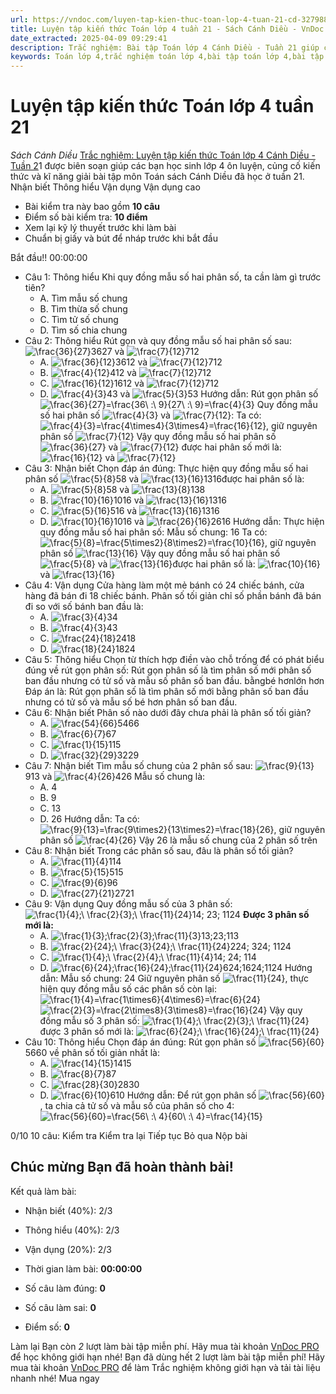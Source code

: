 ```yaml
---
url: https://vndoc.com/luyen-tap-kien-thuc-toan-lop-4-tuan-21-cd-327988
title: Luyện tập kiến thức Toán lớp 4 tuần 21 - Sách Cánh Diều - VnDoc.com
date_extracted: 2025-04-09 09:29:41
description: Trắc nghiệm: Bài tập Toán lớp 4 Cánh Diều - Tuần 21 giúp các em ôn tập kiến thức và luyện giải các dạng bài tập đã học trong tuần 21.
keywords: Toán lớp 4,trắc nghiệm toán lớp 4,bài tập toán lớp 4,bài tập cuối tuần toán lớp 4,bài tập cuối tuần toán 4 sách cánh diều,bài tập cuối tuần môn Toán lớp 4 cánh diều tuần 21,bài tập tuần 4 môn toán lớp 4 cánh diều,đề kiểm tra cuối tuần 21 môn toán lớp 4 cánh diều,bài tập cuối tuần toán 4 cánh diều tuần 21,trắc nghiệm toán 4 tuần 21
---
```


# Luyện tập kiến thức Toán lớp 4 tuần 21
 _Sách Cánh Diều_
[Trắc nghiệm: Luyện tập kiến thức Toán lớp 4 Cánh Diều - Tuần 2](<https://vndoc.com/luyen-tap-kien-thuc-toan-lop-4-tuan-21-cd-327988>)1 được biên soạn giúp các bạn học sinh lớp 4 ôn luyện, củng cố kiến thức và kĩ năng giải bài tập môn Toán sách Cánh Diều đã học ở tuần 21.
Nhận biết Thông hiểu Vận dụng Vận dụng cao
  * Bài kiểm tra này bao gồm **10 câu**
  * Điểm số bài kiểm tra: **10 điểm**
  * Xem lại kỹ lý thuyết trước khi làm bài
  * Chuẩn bị giấy và bút để nháp trước khi bắt đầu

Bắt đầu\!\!
00:00:00
  * Câu 1:  Thông hiểu
Khi quy đồng mẫu số hai phân số, ta cần làm gì trước tiên?
    * A. Tìm mẫu số chung 
    * B. Tìm thừa số chung 
    * C. Tìm tử số chung 
    * D. Tìm số chia chung 
  * Câu 2:  Thông hiểu
Rút gọn và quy đồng mẫu số hai phân số sau:
![\\frac{36}{27}](https://i.vdoc.vn/data/image/blank.png)3627 và ![\\frac{7}{12}](https://i.vdoc.vn/data/image/blank.png)712
    * A. ![\\frac{36}{12}](https://i.vdoc.vn/data/image/blank.png)3612 và ![\\frac{7}{12}](https://i.vdoc.vn/data/image/blank.png)712
    * B. ![\\frac{4}{12}](https://i.vdoc.vn/data/image/blank.png)412 và ![\\frac{7}{12}](https://i.vdoc.vn/data/image/blank.png)712
    * C. ![\\frac{16}{12}](https://i.vdoc.vn/data/image/blank.png)1612 và ![\\frac{7}{12}](https://i.vdoc.vn/data/image/blank.png)712
    * D. ![\\frac{4}{3}](https://i.vdoc.vn/data/image/blank.png)43 và ![\\frac{5}{3}](https://i.vdoc.vn/data/image/blank.png)53
Hướng dẫn: 
Rút gọn phân số ![\\frac{36}{27}=\\frac{36\\ :\\ 9}{27\\ :\\ 9}=\\frac{4}{3}](https://tex.vdoc.vn?tex=%5Cfrac%7B36%7D%7B27%7D%3D%5Cfrac%7B36%5C%20%3A%5C%209%7D%7B27%5C%20%3A%5C%209%7D%3D%5Cfrac%7B4%7D%7B3%7D)
Quy đồng mẫu số hai phân số ![\\frac{4}{3}](https://tex.vdoc.vn?tex=%5Cfrac%7B4%7D%7B3%7D) và ![\\frac{7}{12}](https://tex.vdoc.vn?tex=%5Cfrac%7B7%7D%7B12%7D):
Ta có: ![\\frac{4}{3}=\\frac{4\\times4}{3\\times4}=\\frac{16}{12}](https://tex.vdoc.vn?tex=%5Cfrac%7B4%7D%7B3%7D%3D%5Cfrac%7B4%5Ctimes4%7D%7B3%5Ctimes4%7D%3D%5Cfrac%7B16%7D%7B12%7D), giữ nguyên phân số ![\\frac{7}{12}](https://tex.vdoc.vn?tex=%5Cfrac%7B7%7D%7B12%7D)
Vậy quy đồng mẫu số hai phân số![\\frac{36}{27}](https://tex.vdoc.vn?tex=%5Cfrac%7B36%7D%7B27%7D) và ![\\frac{7}{12}](https://tex.vdoc.vn?tex=%5Cfrac%7B7%7D%7B12%7D) được hai phân số mới là: ![\\frac{16}{12}](https://tex.vdoc.vn?tex=%5Cfrac%7B16%7D%7B12%7D) và ![\\frac{7}{12}](https://tex.vdoc.vn?tex=%5Cfrac%7B7%7D%7B12%7D)
  * Câu 3:  Nhận biết
Chọn đáp án đúng:
Thực hiện quy đồng mẫu số hai phân số ![\\frac{5}{8}](https://i.vdoc.vn/data/image/blank.png)58 và ![\\frac{13}{16}](https://i.vdoc.vn/data/image/blank.png)1316được hai phân số là:
    * A. ![\\frac{5}{8}](https://i.vdoc.vn/data/image/blank.png)58 và ![\\frac{13}{8}](https://i.vdoc.vn/data/image/blank.png)138
    * B. ![\\frac{10}{16}](https://i.vdoc.vn/data/image/blank.png)1016 và ![\\frac{13}{16}](https://i.vdoc.vn/data/image/blank.png)1316
    * C. ![\\frac{5}{16}](https://i.vdoc.vn/data/image/blank.png)516 và ![\\frac{13}{16}](https://i.vdoc.vn/data/image/blank.png)1316
    * D. ![\\frac{10}{16}](https://i.vdoc.vn/data/image/blank.png)1016 và ![\\frac{26}{16}](https://i.vdoc.vn/data/image/blank.png)2616
Hướng dẫn: 
Thực hiện quy đồng mẫu số hai phân số:
Mẫu số chung: 16
Ta có: ![\\frac{5}{8}=\\frac{5\\times2}{8\\times2}=\\frac{10}{16}](https://tex.vdoc.vn?tex=%5Cfrac%7B5%7D%7B8%7D%3D%5Cfrac%7B5%5Ctimes2%7D%7B8%5Ctimes2%7D%3D%5Cfrac%7B10%7D%7B16%7D), giữ nguyên phân số ![\\frac{13}{16}](https://tex.vdoc.vn?tex=%5Cfrac%7B13%7D%7B16%7D)
Vậy quy đồng mẫu số hai phân số ![\\frac{5}{8}](https://tex.vdoc.vn?tex=%5Cfrac%7B5%7D%7B8%7D) và ![\\frac{13}{16}](https://tex.vdoc.vn?tex=%5Cfrac%7B13%7D%7B16%7D)được hai phân số là: ![\\frac{10}{16}](https://tex.vdoc.vn?tex=%5Cfrac%7B10%7D%7B16%7D) và ![\\frac{13}{16}](https://tex.vdoc.vn?tex=%5Cfrac%7B13%7D%7B16%7D)
  * Câu 4:  Vận dụng
Cửa hàng làm một mẻ bánh có 24 chiếc bánh, cửa hàng đã bán đi 18 chiếc bánh. Phân số tối giản chỉ số phần bánh đã bán đi so với số bánh ban đầu là:
    * A. ![\\frac{3}{4}](https://i.vdoc.vn/data/image/blank.png)34
    * B. ![\\frac{4}{3}](https://i.vdoc.vn/data/image/blank.png)43
    * C. ![\\frac{24}{18}](https://i.vdoc.vn/data/image/blank.png)2418
    * D. ![\\frac{18}{24}](https://i.vdoc.vn/data/image/blank.png)1824
  * Câu 5:  Thông hiểu
Chọn từ thích hợp điền vào chỗ trống để có phát biểu đúng về rút gọn phân số:
Rút gọn phân số là tìm phân số mới  phân số ban đầu nhưng có tử số và mẫu số  phân số ban đầu.
bằngbé hơnlớn hơn
Đáp án là:
Rút gọn phân số là tìm phân số mới bằng phân số ban đầu nhưng có tử số và mẫu số bé hơn phân số ban đầu.
  * Câu 6:  Nhận biết
Phân số nào dưới đây chưa phải là phân số tối giản?
    * A. ![\\frac{54}{66}](https://i.vdoc.vn/data/image/blank.png)5466
    * B. ![\\frac{6}{7}](https://i.vdoc.vn/data/image/blank.png)67
    * C. ![\\frac{1}{15}](https://i.vdoc.vn/data/image/blank.png)115
    * D. ![\\frac{32}{29}](https://i.vdoc.vn/data/image/blank.png)3229
  * Câu 7:  Nhận biết
Tìm mẫu số chung của 2 phân số sau:
![\\frac{9}{13}](https://i.vdoc.vn/data/image/blank.png)913 và ![\\frac{4}{26}](https://i.vdoc.vn/data/image/blank.png)426
Mẫu số chung là:
    * A. 4 
    * B. 9 
    * C. 13 
    * D. 26 
Hướng dẫn: 
Ta có: ![\\frac{9}{13}=\\frac{9\\times2}{13\\times2}=\\frac{18}{26}](https://tex.vdoc.vn?tex=%5Cfrac%7B9%7D%7B13%7D%3D%5Cfrac%7B9%5Ctimes2%7D%7B13%5Ctimes2%7D%3D%5Cfrac%7B18%7D%7B26%7D), giữ nguyên phân số ![\\frac{4}{26}](https://tex.vdoc.vn?tex=%5Cfrac%7B4%7D%7B26%7D)
Vậy 26 là mẫu số chung của 2 phân số trên
  * Câu 8:  Nhận biết
Trong các phân số sau, đâu là phân số tối giản?
    * A. ![\\frac{11}{4}](https://i.vdoc.vn/data/image/blank.png)114
    * B. ![\\frac{5}{15}](https://i.vdoc.vn/data/image/blank.png)515
    * C. ![\\frac{9}{6}](https://i.vdoc.vn/data/image/blank.png)96
    * D. ![\\frac{27}{21}](https://i.vdoc.vn/data/image/blank.png)2721
  * Câu 9:  Vận dụng
Quy đồng mẫu số của 3 phân số:
![\\frac{1}{4};\\ \\frac{2}{3};\\ \\frac{11}{24}](https://i.vdoc.vn/data/image/blank.png)14; 23; 1124
**Được 3 phân số mới là:**
    * A. ![\\frac{1}{3};\\frac{2}{3};\\frac{11}{3}](https://i.vdoc.vn/data/image/blank.png)13;23;113
    * B. ![\\frac{2}{24};\\ \\frac{3}{24};\\ \\frac{11}{24}](https://i.vdoc.vn/data/image/blank.png)224; 324; 1124
    * C. ![\\frac{1}{4};\\ \\frac{2}{4};\\ \\frac{11}{4}](https://i.vdoc.vn/data/image/blank.png)14; 24; 114
    * D. ![\\frac{6}{24};\\frac{16}{24};\\frac{11}{24}](https://i.vdoc.vn/data/image/blank.png)624;1624;1124
Hướng dẫn: 
Mẫu số chung: 24
Giữ nguyên phân số ![\\frac{11}{24}](https://tex.vdoc.vn?tex=%5Cfrac%7B11%7D%7B24%7D), thực hiện quy đồng mẫu số các phân số còn lại:
![\\frac{1}{4}=\\frac{1\\times6}{4\\times6}=\\frac{6}{24}](https://tex.vdoc.vn?tex=%5Cfrac%7B1%7D%7B4%7D%3D%5Cfrac%7B1%5Ctimes6%7D%7B4%5Ctimes6%7D%3D%5Cfrac%7B6%7D%7B24%7D)
![\\frac{2}{3}=\\frac{2\\times8}{3\\times8}=\\frac{16}{24}](https://tex.vdoc.vn?tex=%5Cfrac%7B2%7D%7B3%7D%3D%5Cfrac%7B2%5Ctimes8%7D%7B3%5Ctimes8%7D%3D%5Cfrac%7B16%7D%7B24%7D)
Vậy quy đồng mẫu số 3 phân số: ![\\frac{1}{4};\\ \\frac{2}{3};\\ \\frac{11}{24}](https://tex.vdoc.vn?tex=%5Cfrac%7B1%7D%7B4%7D%3B%5C%20%5Cfrac%7B2%7D%7B3%7D%3B%5C%20%5Cfrac%7B11%7D%7B24%7D) được 3 phân số mới là: ![\\frac{6}{24};\\ \\frac{16}{24};\\ \\frac{11}{24}](https://tex.vdoc.vn?tex=%5Cfrac%7B6%7D%7B24%7D%3B%5C%20%5Cfrac%7B16%7D%7B24%7D%3B%5C%20%5Cfrac%7B11%7D%7B24%7D)
  * Câu 10:  Thông hiểu
Chọn đáp án đúng:
Rút gọn phân số ![\\frac{56}{60}](https://i.vdoc.vn/data/image/blank.png)5660 về phân số tối giản nhất là:
    * A. ![\\frac{14}{15}](https://i.vdoc.vn/data/image/blank.png)1415
    * B. ![\\frac{8}{7}](https://i.vdoc.vn/data/image/blank.png)87
    * C. ![\\frac{28}{30}](https://i.vdoc.vn/data/image/blank.png)2830
    * D. ![\\frac{6}{10}](https://i.vdoc.vn/data/image/blank.png)610
Hướng dẫn: 
Để rút gọn phân số ![\\frac{56}{60}](https://tex.vdoc.vn?tex=%5Cfrac%7B56%7D%7B60%7D), ta chia cả tử số và mẫu số của phân số cho 4:
![\\frac{56}{60}=\\frac{56\\ :\\ 4}{60\\ :\\ 4}=\\frac{14}{15}](https://tex.vdoc.vn?tex=%5Cfrac%7B56%7D%7B60%7D%3D%5Cfrac%7B56%5C%20%3A%5C%204%7D%7B60%5C%20%3A%5C%204%7D%3D%5Cfrac%7B14%7D%7B15%7D)

0/10
10 câu:
Kiểm tra Kiểm tra lại Tiếp tục Bỏ qua Nộp bài
## Chúc mừng Bạn đã hoàn thành bài\!
Kết quả làm bài:
  * Nhận biết \(40%\):
2/3
  * Thông hiểu \(40%\):
2/3
  * Vận dụng \(20%\):
2/3

  * Thời gian làm bài:  **00:00:00**
  * Số câu làm đúng: **0**
  * Số câu làm sai: **0**
  * Điểm số: **0**

Làm lại
Bạn còn _2_ lượt làm bài tập miễn phí. Hãy mua tài khoản [VnDoc PRO](</pro>) để học không giới hạn nhé\!  Bạn đã dùng hết 2 lượt làm bài tập miễn phí\! Hãy mua tài khoản [VnDoc PRO](</pro>) để làm Trắc nghiệm không giới hạn và tải tài liệu nhanh nhé\!  Mua ngay
